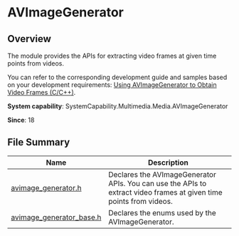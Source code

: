 # AVImageGenerator
<!--Kit: Media Kit-->
<!--Subsystem: Multimedia-->
<!--Owner: @wang-haizhou6-->
<!--Designer: @HmQQQ-->
<!--Tester: @xchaosioda-->
<!--Adviser: @w_Machine_cc-->

## Overview

The module provides the APIs for extracting video frames at given time points from videos.

You can refer to the corresponding development guide and samples based on your development requirements: [Using AVImageGenerator to Obtain Video Frames (C/C++)](../../media/media/using-ndk-avimagegenerator-for-video.md).

**System capability**: SystemCapability.Multimedia.Media.AVImageGenerator

**Since**: 18

## File Summary

| Name| Description|
| -- | -- |
| [avimage_generator.h](capi-avimage-generator-h.md) | Declares the AVImageGenerator APIs. You can use the APIs to extract video frames at given time points from videos.|
| [avimage_generator_base.h](capi-avimage-generator-base-h.md) | Declares the enums used by the AVImageGenerator.|
